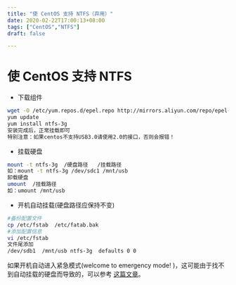 ```yaml
---
title: "使 CentOS 支持 NTFS（弃用）"
date: 2020-02-22T17:00:13+08:00
tags: ["CentOS","NTFS"]
draft: false 

---
```


# 使 CentOS 支持 NTFS

- 下载组件

```bash
wget -O /etc/yum.repos.d/epel.repo http://mirrors.aliyun.com/repo/epel-7.repo
yum update
yum install ntfs-3g
安装完成后，正常挂载即可
特别注意：如果centos不支持USB3.0请使用2.0的接口，否则会报错！
```

- 挂载硬盘

```bash
mount -t ntfs-3g  /硬盘路径   /挂载路径
如：mount -t ntfs-3g /dev/sdc1 /mnt/usb 
卸载硬盘
umount  /挂载路径
如：umount /mnt/usb
```

- 开机自动挂载(硬盘路径应保持不变)

```bash
#备份配置文件
cp /etc/fstab  /etc/fatab.bak
#添加配置信息
vi /etc/fstab
文件尾添加
/dev/sdb1  /mnt/usb ntfs-3g  defaults 0 0
```

如果开机自动进入紧急模式(welcome to emergency mode! )，这可能由于找不到自动挂载的硬盘而导致的，可以参考 [这篇文章](https://www.linuxidc.com/Linux/2017-08/146347.htm)。
